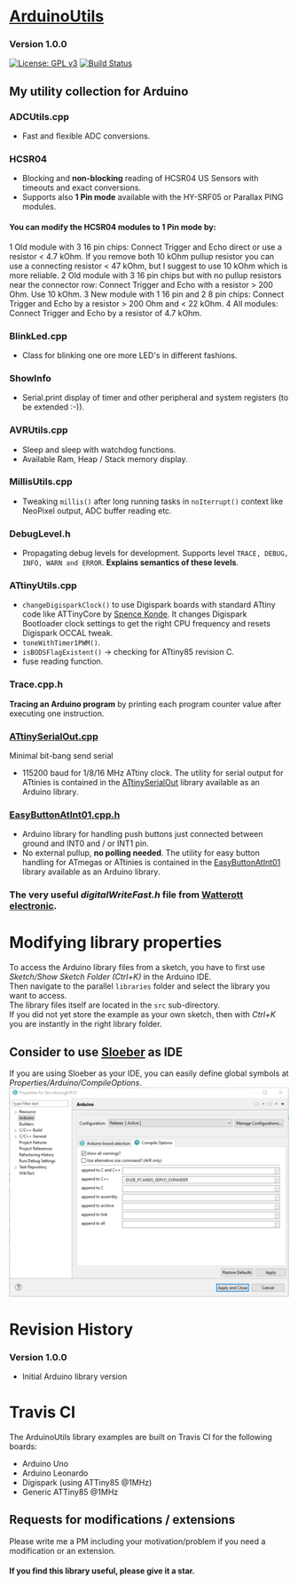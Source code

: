 # [ArduinoUtils](https://github.com/ArminJo/Arduino-Utils)
### Version 1.0.0
[![License: GPL v3](https://img.shields.io/badge/License-GPLv3-blue.svg)](https://www.gnu.org/licenses/gpl-3.0)
[![Build Status](https://travis-ci.org/ArminJo/Arduino-Utils.svg?branch=master)](https://travis-ci.org/ArminJo/Arduino-Utils)

## My utility collection for Arduino

### ADCUtils.cpp
- Fast and flexible ADC conversions.
### HCSR04
- Blocking and **non-blocking** reading of HCSR04 US Sensors with timeouts and exact conversions.
- Supports also **1 Pin mode** available with the HY-SRF05 or Parallax PING modules. 
#### You can modify the HCSR04 modules to 1 Pin mode by:
1 Old module with 3 16 pin chips: Connect Trigger and Echo direct or use a resistor < 4.7 kOhm. 
If you remove both 10 kOhm pullup resistor you can use a connecting resistor < 47 kOhm, but I suggest to use 10 kOhm which is more reliable.
2 Old module with 3 16 pin chips but with no pullup resistors near the connector row: Connect Trigger and Echo with a resistor > 200 Ohm. Use 10 kOhm.
3 New module with 1 16 pin and 2 8 pin chips: Connect Trigger and Echo by a resistor > 200 Ohm and < 22 kOhm.
4 All modules: Connect Trigger and Echo by a resistor of 4.7 kOhm.

### BlinkLed.cpp
- Class for blinking one ore more LED's in different fashions.
### ShowInfo
- Serial.print display of timer and other peripheral and system registers (to be extended :-)).
### AVRUtils.cpp
- Sleep and sleep with watchdog functions.
- Available Ram, Heap / Stack memory display.
### MillisUtils.cpp
- Tweaking `millis()` after long running tasks in `noIterrupt()` context like NeoPixel output, ADC buffer reading etc.
### DebugLevel.h
- Propagating debug levels for development. Supports level `TRACE, DEBUG, INFO, WARN and ERROR`. **Explains semantics of these levels**.
### ATtinyUtils.cpp
- `changeDigisparkClock()` to use Digispark boards with standard ATtiny code like ATTinyCore by [Spence Konde](https://github.com/SpenceKonde/ATTinyCore). 
It changes Digispark Bootloader clock settings to get the right CPU frequency and resets Digispark OCCAL tweak.
- `toneWithTimer1PWM()`.
- `isBODSFlagExistent()` -> checking for ATtiny85 revision C.
- fuse reading function.

### Trace.cpp.h
**Tracing an Arduino program** by printing each program counter value after executing one instruction.

### [ATtinySerialOut.cpp](https://github.com/ArminJo/ATtinySerialOut/src)
Minimal bit-bang send serial
- 115200 baud for 1/8/16 MHz ATtiny clock.
The utility for serial output for ATtinies is contained in the [ATtinySerialOut](https://github.com/ArminJo/ATtinySerialOut)
library available as an Arduino library.

### [EasyButtonAtInt01.cpp.h](https://github.com/ArminJo/EasyButtonAtInt01/src)
- Arduino library for handling push buttons just connected between ground and INT0 and / or INT1 pin.
- No external pullup, **no polling needed**.
The utility for easy button handling for ATmegas or ATtinies is contained in the [EasyButtonAtInt01](https://github.com/ArminJo/EasyButtonAtInt01)
library available as an Arduino library.

### The very useful *digitalWriteFast.h* file from  [Watterott electronic](https://github.com/watterott/Arduino-Libs).

# Modifying library properties
To access the Arduino library files from a sketch, you have to first use *Sketch/Show Sketch Folder (Ctrl+K)* in the Arduino IDE.<br/>
Then navigate to the parallel `libraries` folder and select the library you want to access.<br/>
The library files itself are located in the `src` sub-directory.<br/>
If you did not yet store the example as your own sketch, then with *Ctrl+K* you are instantly in the right library folder.
## Consider to use [Sloeber](http://eclipse.baeyens.it/stable.php?OS=Windows) as IDE
If you are using Sloeber as your IDE, you can easily define global symbols at *Properties/Arduino/CompileOptions*.<br/>
![Sloeber settings](https://github.com/ArminJo/ServoEasing/blob/master/pictures/SloeberDefineSymbols.png)

# Revision History
### Version 1.0.0
- Initial Arduino library version

# Travis CI
The ArduinoUtils library examples are built on Travis CI for the following boards:

- Arduino Uno
- Arduino Leonardo
- Digispark (using ATTiny85 @1MHz)
- Generic ATTiny85 @1MHz

## Requests for modifications / extensions
Please write me a PM including your motivation/problem if you need a modification or an extension.

#### If you find this library useful, please give it a star.
